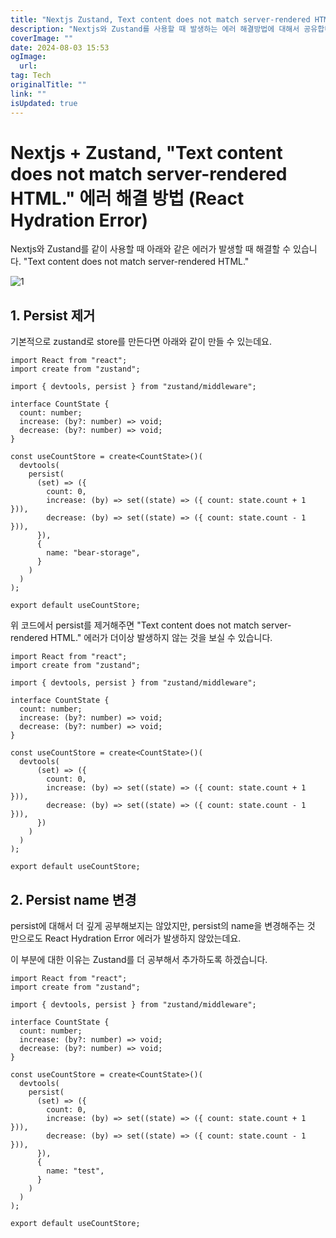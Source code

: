 ```yaml
---
title: "Nextjs Zustand, Text content does not match server-rendered HTML 에러 해결 방법 React Hydration Error"
description: "Nextjs와 Zustand를 사용할 때 발생하는 에러 해결방법에 대해서 공유합니다"
coverImage: ""
date: 2024-08-03 15:53
ogImage: 
  url: 
tag: Tech
originalTitle: ""
link: ""
isUpdated: true
---
```






# Nextjs + Zustand, "Text content does not match server-rendered HTML." 에러 해결 방법 (React Hydration Error)

Nextjs와 Zustand를 같이 사용할 때 아래와 같은 에러가 발생할 때 해결할 수 있습니다.
"Text content does not match server-rendered HTML."

![1](/assets/img/2024-03-21-zustand-react-hydration-error-1.png)



<div class="content-ad"></div>

## 1. Persist 제거

기본적으로 zustand로 store를 만든다면 아래와 같이 만들 수 있는데요.

```tsx
import React from "react";
import create from "zustand";

import { devtools, persist } from "zustand/middleware";

interface CountState {
  count: number;
  increase: (by?: number) => void;
  decrease: (by?: number) => void;
}

const useCountStore = create<CountState>()(
  devtools(
    persist(
      (set) => ({
        count: 0,
        increase: (by) => set((state) => ({ count: state.count + 1 })),
        decrease: (by) => set((state) => ({ count: state.count - 1 })),
      }),
      {
        name: "bear-storage",
      }
    )
  )
);

export default useCountStore;
```

위 코드에서 persist를 제거해주면 "Text content does not match server-rendered HTML." 에러가 더이상 발생하지 않는 것을 보실 수 있습니다.



<div class="content-ad"></div>

```tsx
import React from "react";
import create from "zustand";

import { devtools, persist } from "zustand/middleware";

interface CountState {
  count: number;
  increase: (by?: number) => void;
  decrease: (by?: number) => void;
}

const useCountStore = create<CountState>()(
  devtools(
      (set) => ({
        count: 0,
        increase: (by) => set((state) => ({ count: state.count + 1 })),
        decrease: (by) => set((state) => ({ count: state.count - 1 })),
      })
    )
  )
);

export default useCountStore;

```

## 2. Persist name 변경

persist에 대해서 더 깊게 공부해보지는 않았지만,
persist의 name을 변경해주는 것 만으로도 React Hydration Error 에러가 발생하지 않았는데요.

이 부분에 대한 이유는 Zustand를 더 공부해서 추가하도록 하겠습니다.

```tsx
import React from "react";
import create from "zustand";

import { devtools, persist } from "zustand/middleware";

interface CountState {
  count: number;
  increase: (by?: number) => void;
  decrease: (by?: number) => void;
}

const useCountStore = create<CountState>()(
  devtools(
    persist(
      (set) => ({
        count: 0,
        increase: (by) => set((state) => ({ count: state.count + 1 })),
        decrease: (by) => set((state) => ({ count: state.count - 1 })),
      }),
      {
        name: "test",
      }
    )
  )
);

export default useCountStore;
```
